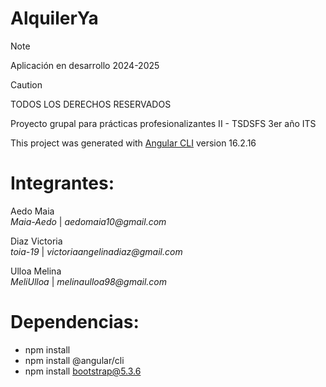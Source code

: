 # AlquilerYa
> [!NOTE]
> Aplicación en desarrollo 2024-2025

>[!CAUTION]
>TODOS LOS DERECHOS RESERVADOS

Proyecto grupal para prácticas profesionalizantes II - TSDSFS 3er año ITS

This project was generated with [Angular CLI](https://github.com/angular/angular-cli) version 16.2.16

# Integrantes:
Aedo Maia  
  _Maia-Aedo_ |
  _aedomaia10@gmail.com_

Diaz Victoria  
  _toia-19_ |
  _victoriaangelinadiaz@gmail.com_

Ulloa Melina  
  _MeliUlloa_ |
  _melinaulloa98@gmail.com_

# Dependencias:
* npm install 
* npm install @angular/cli
* npm install bootstrap@5.3.6